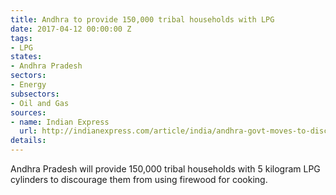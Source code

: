 ```yaml
---
title: Andhra to provide 150,000 tribal households with LPG
date: 2017-04-12 00:00:00 Z
tags:
- LPG
states:
- Andhra Pradesh
sectors:
- Energy
subsectors:
- Oil and Gas
sources:
- name: Indian Express
  url: http://indianexpress.com/article/india/andhra-govt-moves-to-discourage-firewood-use-lpg-scheme-to-cover-1-57-lakh-tribal-homes-4599957/
details: 
---
```


Andhra Pradesh will provide 150,000 tribal households with 5 kilogram LPG cylinders to discourage them from using firewood for cooking.
